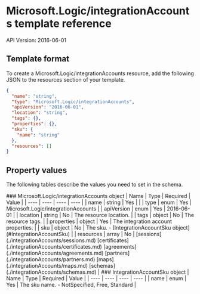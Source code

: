 # Microsoft.Logic/integrationAccounts template reference
API Version: 2016-06-01
## Template format

To create a Microsoft.Logic/integrationAccounts resource, add the following JSON to the resources section of your template.

```json
{
  "name": "string",
  "type": "Microsoft.Logic/integrationAccounts",
  "apiVersion": "2016-06-01",
  "location": "string",
  "tags": {},
  "properties": {},
  "sku": {
    "name": "string"
  },
  "resources": []
}
```
## Property values

The following tables describe the values you need to set in the schema.

<a id="Microsoft.Logic/integrationAccounts" />
### Microsoft.Logic/integrationAccounts object
|  Name | Type | Required | Value |
|  ---- | ---- | ---- | ---- |
|  name | string | Yes |  |
|  type | enum | Yes | Microsoft.Logic/integrationAccounts |
|  apiVersion | enum | Yes | 2016-06-01 |
|  location | string | No | The resource location. |
|  tags | object | No | The resource tags. |
|  properties | object | Yes | The integration account properties. |
|  sku | object | No | The sku. - [IntegrationAccountSku object](#IntegrationAccountSku) |
|  resources | array | No | [sessions](./integrationAccounts/sessions.md) [certificates](./integrationAccounts/certificates.md) [agreements](./integrationAccounts/agreements.md) [partners](./integrationAccounts/partners.md) [maps](./integrationAccounts/maps.md) [schemas](./integrationAccounts/schemas.md) |


<a id="IntegrationAccountSku" />
### IntegrationAccountSku object
|  Name | Type | Required | Value |
|  ---- | ---- | ---- | ---- |
|  name | enum | Yes | The sku name. - NotSpecified, Free, Standard |

